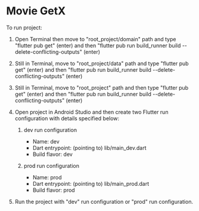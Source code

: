 # Movie GetX

To run project:
1. Open Terminal then move to "root_project/domain" path and type "flutter pub get" (enter) and then "flutter pub run build_runner build --delete-conflicting-outputs" (enter)
2. Still in Terminal, move to "root_project/data" path and type "flutter pub get" (enter) and then "flutter pub run build_runner build --delete-conflicting-outputs" (enter)
3. Still in Terminal, move to  "root_project" path and then type "flutter pub get" (enter) and then "flutter pub run build_runner build --delete-conflicting-outputs" (enter)
4. Open project in Android Studio and then create two Flutter run configuration with details specified below:
    1. dev run configuration
        - Name: dev
        - Dart entrypoint: (pointing to) lib/main_dev.dart
        - Build flavor: dev

    2. prod run configuration
        - Name: prod
        - Dart entrypoint: (pointing to) lib/main_prod.dart
        - Build flavor: prod

5. Run the project with "dev" run configuration or "prod" run configuration.
